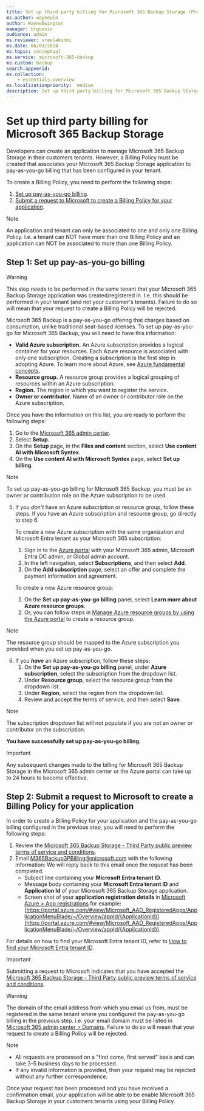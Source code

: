 ```yaml
---
title: Set up third party billing for Microsoft 365 Backup Storage (Preview)
ms.author: waynewin
author: WayneEwington
manager: brgussin
audience: admin
ms.reviewer: sreelakshmi
ms.date: 06/03/2024
ms.topic: conceptual
ms.service: microsoft-365-backup
ms.custom: backup
search.appverid:
ms.collection:
    - essentials-overview
ms.localizationpriority:  medium
description: Set up third party billing for Microsoft 365 Backup Storage.
---
```


# Set up third party billing for Microsoft 365 Backup Storage

Developers can create an application to manage Microsoft 365 Backup Storage in their customers tenants. However, a Billing Policy must be created that associates your Microsoft 365 Backup Storage application to pay-as-you-go billing that has been configured in your tenant.

To create a Billing Policy, you need to perform the following steps: 

1. [Set up pay-as-you-go billing](#Step-1-Set-up-pay-as-you-go-billing).
2. [Submit a request to Microsoft to create a Billing Policy for your application](#Step-2-Submit-a-request-to-Microsoft-to-create-a-Billing-Policy-for-your-application).

> [!NOTE]
> An application and tenant can only be associated to one and only one Billing Policy. I.e. a tenant can NOT have more than one Billing Policy and an application can NOT be associated to more than one Billing Policy.

## Step 1: Set up pay-as-you-go billing

> [!WARNING] 
> This step needs to be performed in the same tenant that your Microsoft 365 Backup Storage application was created/registered in. I.e. this should be performed in your tenant (and not your customer's tenants). Failure to do so will mean that your request to create a Billing Policy will be rejected.

Microsoft 365 Backup is a pay-as-you-go offering that charges based on consumption, unlike traditional seat-based licenses. To set up pay-as-you-go for Microsoft 365 Backup, you will need to have this information:
- **Valid Azure subscription.** An Azure subscription provides a logical container for your resources. Each Azure resource is associated with only one subscription. Creating a subscription is the first step in adopting Azure. To learn more about Azure, see [Azure fundamental concepts](https://learn.microsoft.com/azure/cloud-adoption-framework/ready/considerations/fundamental-concepts).
- **Resource group.** A resource group provides a logical grouping of resources within an Azure subscription.
- **Region.** The region in which you want to register the service.
- **Owner or contributor.** Name of an owner or contributor role on the Azure subscription.

Once you have the information on this list, you are ready to perform the following steps:
1. Go to the [Microsoft 365 admin center](https://admin.microsoft.com/Adminportal/Home).
2. Select **Setup**.
3. On the **Setup** page, in the **Files and content** section, select **Use content AI with Microsoft Syntex**.
4. On the **Use content AI with Microsoft Syntex** page, select **Set up billing**.
   
> [!NOTE]
> To set up pay-as-you-go billing for Microsoft 365 Backup, you must be an owner or contribution role on the Azure subscription to be used.

5. If you *don't* have an Azure subscription or resource group, follow these steps. If you have an Azure subscription and resource group, go directly to step 6.

    To create a new Azure subscription with the same organization and Microsoft Entra tenant as your Microsoft 365 subscription:
    1. Sign in to the [Azure portal](https://portal.azure.com/) with your Microsoft 365 admin, Microsoft Entra DC admin, or Global admin account.
    2. In the left navigation, select **Subscriptions**, and then select **Add**.
    3. On the **Add subscription** page, select an offer and complete the payment information and agreement.

    To create a new Azure resource group:
    1. On the **Set up pay-as-you-go billing** panel, select **Learn more about Azure resource groups**.
    2. Or, you can follow steps in [Manage Azure resource groups by using the Azure portal](https://learn.microsoft.com/azure/azure-resource-manager/management/manage-resource-groups-portal) to create a resource group.
    
> [!NOTE]
> The resource group should be mapped to the Azure subscription you provided when you set up pay-as-you-go.

6. If you ***have*** an Azure subscription, follow these steps:
   1. On the **Set up pay-as-you-go billing** panel, under **Azure subscription**, select the subscription from the dropdown list.
   2. Under **Resource group**, select the resource group from the dropdown list.
   3. Under **Region**, select the region from the dropdown list.
   4. Review and accept the terms of service, and then select **Save**.

> [!NOTE]
> The subscription dropdown list will not populate if you are not an owner or contributor on the subscription.

**You have successfully set up pay-as-you-go billing.**

> [!IMPORTANT]
> Any subsequent changes made to the billing for Microsoft 365 Backup Storage in the Microsoft 365 admin center or the Azure portal can take up to 24 hours to become effective.

## Step 2: Submit a request to Microsoft to create a Billing Policy for your application

In order to create a Billing Policy for your application and the pay-as-you-go billing configured in the previous step, you will need to perform the following steps:
1. Review the [Microsoft 365 Backup Storage - Third Party public preview terms of service and conditions](https://aka.ms/M365Backup3PToS).
2. Email M365Backup3PBilling@microsoft.com with the following information: We will reply back to this email once the request has been completed.
    - Subject line containing your **Microsoft Entra tenant ID**.
    - Message body containing your **Microsoft Entra tenant ID** and **Application Id** of your Microsoft 365 Backup Storage application.
    - Screen shot of your **application registration details** in [Microsoft Azure > App registrations](https://portal.azure.com/#view/Microsoft_AAD_IAM/ActiveDirectoryMenuBlade/~/RegisteredApps) for example: [https://portal.azure.com/#view/Microsoft_AAD_RegisteredApps/ApplicationMenuBlade/~/Overview/appId/{ApplicationId}](https://portal.azure.com/#view/Microsoft_AAD_RegisteredApps/ApplicationMenuBlade/~/Overview/appId/{ApplicationId}).

For details on how to find your Microsoft Entra tenant ID, refer to [How to find your Microsoft Entra tenant ID](https://learn.microsoft.com/entra/fundamentals/how-to-find-tenant).

> [!IMPORTANT]
> Submitting a request to Microsoft indicates that you have accepted the [Microsoft 365 Backup Storage - Third Party public preview terms of service and conditions](https://aka.ms/M365Backup3PToS).
   
> [!WARNING] 
> The domain of the email address from which you email us from, must be registered in the same tenant where you configured the pay-as-you-go billing in the previous step. i.e. your email domain must be listed in [Microsoft 365 admin center > Domains](https://admin.microsoft.com/Adminportal/?#/Domains). Failure to do so will mean that your request to create a Billing Policy will be rejected.

> [!NOTE]
> - All requests are processed on a "first come, first served" basis and can take 3-5 business days to be processed.
> - If any invalid information is provided, then your request may be rejected without any further correspondence.

Once your request has been processed and you have received a confirmation email, your application will be able to be enable Microsoft 365 Backup Storage in your customers tenants using your Billing Policy.
